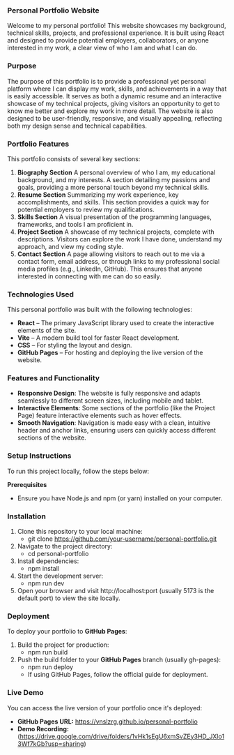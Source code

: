 ### Personal Portfolio Website

Welcome to my personal portfolio! This website showcases my background, technical skills, projects, and professional experience. It is built using React and designed to provide potential employers, collaborators, or anyone interested in my work, a clear view of who I am and what I can do.

### Purpose
The purpose of this portfolio is to provide a professional yet personal platform where I can display my work, skills, and achievements in a way that is easily accessible. It serves as both a dynamic resume and an interactive showcase of my technical projects, giving visitors an opportunity to get to know me better and explore my work in more detail. The website is also designed to be user-friendly, responsive, and visually appealing, reflecting both my design sense and technical capabilities.


### Portfolio Features
This portfolio consists of several key sections:
1. **Biography Section**
A personal overview of who I am, my educational background, and my interests.
A section detailing my passions and goals, providing a more personal touch beyond my technical skills.
2. **Resume Section**
Summarizing my work experience, key accomplishments, and skills.
This section provides a quick way for potential employers to review my qualifications.
3. **Skills Section**
A visual presentation of the programming languages, frameworks, and tools I am proficient in.
4. **Project Section**
A showcase of my technical projects, complete with descriptions.
Visitors can explore the work I have done, understand my approach, and view my coding style.
5. **Contact Section**
A page allowing visitors to reach out to me via a contact form, email address, or through links to my professional social media profiles (e.g., LinkedIn, GitHub).
This ensures that anyone interested in connecting with me can do so easily.

### Technologies Used
This personal portfolio was built with the following technologies:
- **React** – The primary JavaScript library used to create the interactive elements of the site.
- **Vite** – A modern build tool for faster React development.
- **CSS** – For styling the layout and design.
- **GitHub Pages** – For hosting and deploying the live version of the website.

### Features and Functionality
- **Responsive Design**: The website is fully responsive and adapts seamlessly to different screen sizes, including mobile and tablet.
- **Interactive Elements**: Some sections of the portfolio (like the Project Page) feature interactive elements such as hover effects.
- **Smooth Navigation**: Navigation is made easy with a clean, intuitive header and anchor links, ensuring users can quickly access different sections of the website.

### Setup Instructions
To run this project locally, follow the steps below:

**Prerequisites**
- Ensure you have Node.js and npm (or yarn) installed on your computer.


### Installation
1. Clone this repository to your local machine:
    * git clone https://github.com/your-username/personal-portfolio.git
2. Navigate to the project directory:
    * cd personal-portfolio
3. Install dependencies:
    * npm install
4. Start the development server:
    * npm run dev
5. Open your browser and visit http://localhost:port (usually 5173 is the default port) to view the site locally.

### Deployment
To deploy your portfolio to **GitHub Pages**:

1. Build the project for production:
    * npm run build
2. Push the build folder to your **GitHub Pages** branch (usually gh-pages):
    * npm run deploy
    * If using GitHub Pages, follow the official guide for deployment.

### Live Demo
You can access the live version of your portfolio once it's deployed:

- **GitHub Pages URL:**
https://vnslzrg.github.io/personal-portfolio
- **Demo Recording:**
(https://drive.google.com/drive/folders/1vHk1sEgU6xmSvZEy3HD_JXlo13Wf7kGb?usp=sharing)
